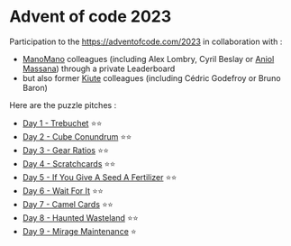 # Advent of code 2023
Participation to the https://adventofcode.com/2023 in collaboration with :
* [ManoMano](https://github.com/ManoManoTech) colleagues (including Alex Lombry, Cyril Beslay or [Aniol Massana](https://github.com/amassana/advent_of_code_2023)) through a private Leaderboard
* but also former [Kiute](https://github.com/kiute-tech) colleagues (including Cédric Godefroy or Bruno Baron)

Here are the puzzle pitches :
- [Day 1 - Trebuchet](./docs/day01.md) ⭐⭐ 
- [Day 2 - Cube Conundrum](./docs/day02.md) ⭐⭐
- [Day 3 - Gear Ratios](./docs/day03.md) ⭐⭐
- [Day 4 - Scratchcards](./docs/day04.md) ⭐⭐
- [Day 5 - If You Give A Seed A Fertilizer](./docs/day05.md) ⭐⭐ 
- [Day 6 - Wait For It](./docs/day06.md) ⭐⭐
- [Day 7 - Camel Cards](./docs/day07.md) ⭐⭐
- [Day 8 - Haunted Wasteland](./docs/day08.md) ⭐⭐
- [Day 9 - Mirage Maintenance](./docs/day09.md) ⭐
